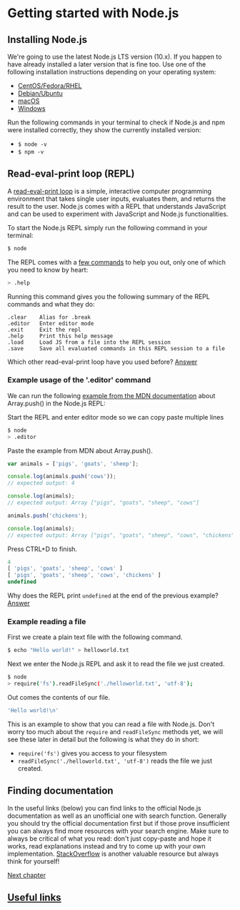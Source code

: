 # Getting started with Node.js

## <a name="installing-node">Installing Node.js</a>

We're going to use the latest Node.js LTS version (10.x). If you happen to have already installed a later version that is fine too. Use one of the following installation instructions depending on your operating system:
* [CentOS/Fedora/RHEL](https://github.com/nodesource/distributions#rpminstall)
* [Debian/Ubuntu](https://github.com/nodesource/distributions#debinstall)
* [macOS](https://nodejs.org/en/download/)
* [Windows](https://nodejs.org/en/download/)

Run the following commands in your terminal to check if Node.js and npm were installed correctly, they show the currently installed version:
* `$ node -v`
* `$ npm -v`

## <a name="node-repl">Read-eval-print loop (REPL)</a>

A [read-eval-print loop](https://en.wikipedia.org/wiki/Read%E2%80%93eval%E2%80%93print_loop) is a simple, interactive computer programming environment that takes single user inputs, evaluates them, and returns the result to the user. Node.js comes with a REPL that understands JavaScript and can be used to experiment with JavaScript and Node.js functionalities.

To start the Node.js REPL simply run the following command in your terminal:
```bash
$ node
```

The REPL comes with a [few commands](https://nodejs.org/en/knowledge/REPL/how-to-use-nodejs-repl/) to help you out, only one of which you need to know by heart:
```bash
> .help
```
Running this command gives you the following summary of the REPL commands and what they do:

```.break    Sometimes you get stuck, this gets you out
.clear    Alias for .break
.editor   Enter editor mode
.exit     Exit the repl
.help     Print this help message
.load     Load JS from a file into the REPL session
.save     Save all evaluated commands in this REPL session to a file
```

Which other read-eval-print loop have you used before? [Answer](./Questions#browser-console)

### Example usage of the '.editor' command
We can run the following [example from the MDN documentation](https://developer.mozilla.org/en-US/docs/Web/JavaScript/Reference/Global_Objects/Array/push) about Array.push() in the Node.js REPL:

Start the REPL and enter editor mode so we can copy paste multiple lines
```bash
$ node
> .editor
```

Paste the example from MDN about Array.push().
```js
var animals = ['pigs', 'goats', 'sheep'];

console.log(animals.push('cows'));
// expected output: 4

console.log(animals);
// expected output: Array ["pigs", "goats", "sheep", "cows"]

animals.push('chickens');

console.log(animals);
// expected output: Array ["pigs", "goats", "sheep", "cows", "chickens"]
```
Press CTRL+D to finish.

```js
4
[ 'pigs', 'goats', 'sheep', 'cows' ]
[ 'pigs', 'goats', 'sheep', 'cows', 'chickens' ]
undefined
```

Why does the REPL print `undefined` at the end of the previous example? [Answer](./Questions#undefined)

### Example reading a file

First we create a plain text file with the following command.
```bash
$ echo "Hello world!" > helloworld.txt
```

Next we enter the Node.js REPL and ask it to read the file we just created.
```bash
$ node
> require('fs').readFileSync('./helloworld.txt', 'utf-8');
```
Out comes the contents of our file.
```bash
'Hello world!\n'
```

This is an example to show that you can read a file with Node.js. Don't worry too much about the `require` and `readFileSync` methods yet, we will see these later in detail but the following is what they do in short:

* `require('fs')` gives you access to your filesystem
* `readFileSync('./helloworld.txt', 'utf-8')` reads the file we just created.

## <a name="finding-docs">Finding documentation</a>

In the useful links (below) you can find links to the official Node.js documentation as well as an unofficial one with search function. Generally you should try the official documentation first but if those prove insufficient you can always find more resources with your search engine. Make sure to always be critical of what you read: don't just copy-paste and hope it works, read explanations instead and try to come up with your own implementation. [StackOverflow](https://stackoverflow.com) is another valuable resource but always think for yourself!

[Next chapter](./Setting-up-a-Node.js-project)

## [Useful links](./Useful-links#getting-started)

